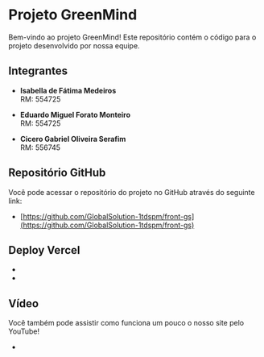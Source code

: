 # Projeto GreenMind

Bem-vindo ao projeto GreenMind! Este repositório contém o código para o projeto desenvolvido por nossa equipe.

## Integrantes

- **Isabella de Fátima Medeiros**  
  RM: 554725

- **Eduardo Miguel Forato Monteiro**  
  RM: 554725

- **Cicero Gabriel Oliveira Serafim**  
  RM: 556745

## Repositório GitHub

Você pode acessar o repositório do projeto no GitHub através do seguinte link:

- [https://github.com/GlobalSolution-1tdspm/front-gs](https://github.com/GlobalSolution-1tdspm/front-gs)

## Deploy Vercel

- 
- 

## Vídeo

Você também pode assistir como funciona um pouco o nosso site pelo YouTube!

- 
